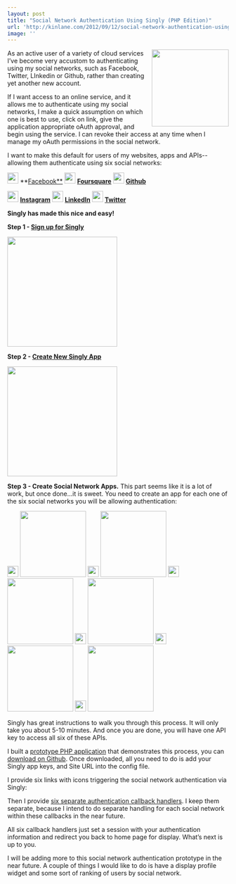 ```yaml
---
layout: post
title: "Social Network Authentication Using Singly (PHP Edition)"
url: 'http://kinlane.com/2012/09/12/social-network-authentication-using-singly-php-edition/'
image: ''
---
```


[<img class="c1" src="https://s3.amazonaws.com/kinlane-productions/singly/singly-twitter-linkedin-github-facebook-authentication.png" alt="" width="175" align="right" />][1]

As an active user of a variety of cloud services I’ve become very accustom to authenticating using my social networks, such as Facebook, Twitter, LInkedin or Github, rather than creating yet another new account.

If I want access to an online service, and it allows me to authenticate using my social networks, I make a quick assumption on which one is best to use, click on link, give the application appropriate oAuth approval, and begin using the service. I can revoke their access at any time when I manage my oAuth permissions in the social network.

I want to make this default for users of my websites, apps and APIs--allowing them authenticate using six social networks:

[<img src="https://s3.amazonaws.com/kinlane-productions/icons/facebook.png" alt="" width="25" />][2]
**[Facebook**][2]
[<img src="https://s3.amazonaws.com/kinlane-productions/icons/foursquare.png" alt="" width="25" />][3]
**[Foursquare][3]**
[<img src="https://s3.amazonaws.com/kinlane-productions/icons/github.png" alt="" width="25" />][4]
**[Github][4]**

[<img src="https://s3.amazonaws.com/kinlane-productions/icons/instagram.png" alt="" width="25" />][5]
**[Instagram][5]**
[<img src="https://s3.amazonaws.com/kinlane-productions/icons/linkedin.png" alt="" width="25" />][6]
**[LinkedIn][7]**
[<img src="https://s3.amazonaws.com/kinlane-productions/icons/twitter-2.png" alt="" width="25" />][8]
**[Twitter][8]**

**Singly has made this nice and easy!**

**Step 1 - [Sign up for Singly][9]**

[<img class="c4" src="https://s3.amazonaws.com/kinlane-productions/singly/Singly-Sign-Up.png" alt="" width="250" />][9]

**Step 2 - [Create New Singly App][10]**

[<img class="c4" src="https://s3.amazonaws.com/kinlane-productions/singly/Singly-Create-New-App.png" alt="" width="250" />][10]

**Step 3 - Create Social Network Apps.** This part seems like it is a lot of work, but once done...it is sweet. You need to create an app for each one of the six social networks you will be allowing authentication:

<img src="https://s3.amazonaws.com/kinlane-productions/icons/facebook.png" alt="" width="25" />
<img src="https://s3.amazonaws.com/kinlane-productions/singly/Singly-Facebook-New-App.png" alt="" width="150" />
<img src="https://s3.amazonaws.com/kinlane-productions/icons/foursquare.png" alt="" width="25" />
<img src="https://s3.amazonaws.com/kinlane-productions/singly/Singly-Foursquare-New-App.png" alt="" width="150" />
<img src="https://s3.amazonaws.com/kinlane-productions/icons/github.png" alt="" width="25" />
<img src="https://s3.amazonaws.com/kinlane-productions/singly/Singly-Github-New-App.png" alt="" width="150" />

<img src="https://s3.amazonaws.com/kinlane-productions/icons/instagram.png" alt="" width="25" />
<img src="https://s3.amazonaws.com/kinlane-productions/singly/Singly-Instagram-New-App.png" alt="" width="150" />
<img src="https://s3.amazonaws.com/kinlane-productions/icons/linkedin.png" alt="" width="25" />
<img src="https://s3.amazonaws.com/kinlane-productions/singly/Singly-LinkedIn-New-App.png" alt="" width="150" />
<img src="https://s3.amazonaws.com/kinlane-productions/icons/twitter-2.png" alt="" width="25" />
<img src="https://s3.amazonaws.com/kinlane-productions/singly/Singly-Twitter-New-App.png" alt="" width="150" />

Singly has great instructions to walk you through this process. It will only take you about 5-10 minutes. And once you are done, you will have one API key to access all six of these APIs.

I built a [prototype PHP application][11] that demonstrates this process, you can [download on Github][12]. Once downloaded, all you need to do is add your Singly app keys, and Site URL into the config file.

I provide six links with icons triggering the social network authentication via Singly:

Then I provide [six separate authentication callback handlers][13]. I keep them separate, because I intend to do separate handling for each social network within these callbacks in the near future.

All six callback handlers just set a session with your authentication information and redirect you back to home page for display. What’s next is up to you.

I will be adding more to this social network authentication prototype in the near future. A couple of things I would like to do is have a display profile widget and some sort of ranking of users by social network.

   [1]: http://www.singly.com/
   [2]: https://singly.com/docs/facebook (Facebook)
   [3]: https://singly.com/docs/foursquare (Foursquare)
   [4]: https://singly.com/docs/github (Github)
   [5]: https://singly.com/docs/instagram (Instagram)
   [6]: https://singly.com/docs/linkedin (LinkedIn)
   [7]: https://singly.com/docs/linkedin
   [8]: https://singly.com/docs/twitter (Twitter)
   [9]: https://singly.com/signup?section=header
   [10]: https://singly.com/apps/new
   [11]: http://singly-authentication.laneworks.net/
   [12]: https://github.com/kinlane/singly-social-authentication-php
   [13]: https://github.com/kinlane/singly-social-authentication-php/tree/master/auth
